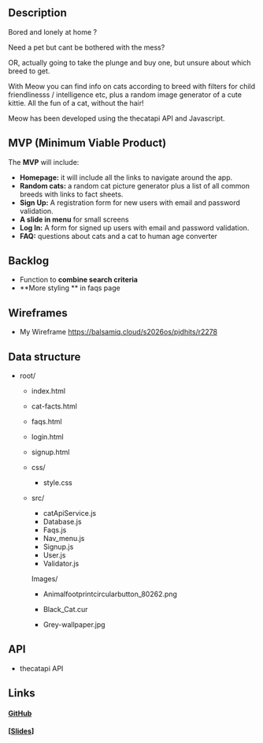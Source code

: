 



## Description

Bored and lonely at home ?

Need a pet but cant be bothered with the mess?

OR, actually going to take the plunge and buy one, but unsure about which breed to get.

With Meow you can find info on cats according to breed with filters for child friendlinesss / intelligence etc, plus a random image generator of a cute kittie. All the fun of a cat, without the hair!



Meow has been developed using the thecatapi API and Javascript.



## MVP (Minimum Viable Product)

The **MVP** will include:

- **Homepage:** it will include all the links to navigate around the app.
- **Random cats:** a random cat picture generator plus a list of all common breeds with links to fact sheets. 
- **Sign Up:** A registration form for new users with email and password validation. 
- **A slide in menu** for small screens
- **Log In:** A form for signed up users with email and password validation. 
- **FAQ:** questions about cats and a cat to human age converter

## Backlog

- Function to **combine search criteria**
- **More styling ** in faqs page



  

## Wireframes

- My Wireframe https://balsamiq.cloud/s2026os/pjdhits/r2278

  

## Data structure

- root/
  - index.html
  
  - cat-facts.html
  
  - faqs.html
  
  - login.html
  
  - signup.html
  
  - css/
    
    - style.css
    
  - src/
    - catApiService.js
    - Database.js
    - Faqs.js
    - Nav_menu.js
    - Signup.js
    - User.js
    - Validator.js
    
    Images/
    
    - Animalfootprintcircularbutton_80262.png
    
    - Black_Cat.cur
    
    - Grey-wallpaper.jpg
    
      

## API

-  thecatapi API 

## Links





#### [GitHub](emmaryal/m1-project-EMMACRAIG)



#### [[Slides](https://docs.google.com/presentation/d/1GFCPU0zsWxGt30PKSIF3xGrgRJYEzg5nf57-UA91ueM/edit#slide=id.ga7479fb23c_0_8)]	

